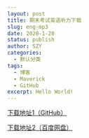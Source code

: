 ```yaml
---
layout: post
title: 期末考试英语听力下载
slug: eng-mp3
date: 2020-1-20
status: publish
author: SZY
categories: 
  - 默认分类
tags: 
  - 博客
  - Maverick
  - GitHub
excerpt: Hello World!
---
```


[下载地址1（GitHub）](https://github.com/1357310795/Blog-With-GitHub-Boilerplate/blob/source/src/files/绍兴市2019学年第一学期期末高二英语听力.mp3?raw=true)

[下载地址2（百度网盘）](https://pan.baidu.com/s/1IFbyOBfWfCgEdQVG-eUjvA)